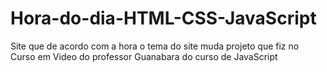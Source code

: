 # Hora-do-dia-HTML-CSS-JavaScript
 Site que de acordo com a hora o tema do site muda projeto que fiz no Curso em Video do professor Guanabara  do curso de JavaScript
